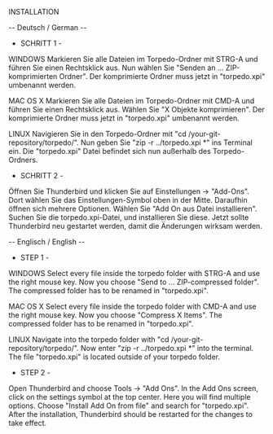 INSTALLATION

-- 			Deutsch / German 		--

- SCHRITT 1 -

WINDOWS
Markieren Sie alle Dateien im Torpedo-Ordner mit STRG-A und führen Sie einen Rechtsklick aus. Nun wählen Sie "Senden an ... ZIP-komprimierten Ordner". Der komprimierte Ordner muss jetzt in "torpedo.xpi" umbenannt werden.

MAC OS X 
Markieren Sie alle Dateien im Torpedo-Ordner mit CMD-A und führen Sie einen Rechtsklick aus. Wählen Sie "X Objekte komprimieren". Der komprimierte Ordner muss jetzt in "torpedo.xpi" umbenannt werden.

LINUX
Navigieren Sie in den Torpedo-Ordner mit "cd /your-git-repository/torpedo/". Nun geben Sie "zip -r ../torpedo.xpi *" ins Terminal ein. Die "torpedo.xpi" Datei befindet sich nun außerhalb des Torpedo-Ordners.


- SCHRITT 2 -

Öffnen Sie Thunderbird und klicken Sie auf Einstellungen -> "Add-Ons". Dort wählen Sie das Einstellungen-Symbol oben in der Mitte. Daraufhin öffnen sich mehrere Optionen. Wählen Sie "Add On aus Datei installieren". Suchen Sie die torpedo.xpi-Datei, und installieren Sie diese. Jetzt sollte Thunderbird neu gestartet werden, damit die Änderungen wirksam werden. 


-- 			 Englisch / English 		--

- STEP 1 - 

WINDOWS
Select every file inside the torpedo folder with STRG-A and use the right mouse key. Now you choose "Send to ... ZIP-compressed folder". The compressed folder has to be renamed in "torpedo.xpi".

MAC OS X
Select every file inside the torpedo folder with CMD-A and use the right mouse key. Now you choose "Compress X Items". The compressed folder has to be renamed in "torpedo.xpi".

LINUX
Navigate into the torpedo folder with "cd /your-git-repository/torpedo/". Now enter "zip -r ../torpedo.xpi *" into the terminal. The file "torpedo.xpi" is located outside of your torpedo folder.


- STEP 2 -

Open Thunderbird and choose Tools -> "Add Ons". In the Add Ons screen, click on the settings symbol at the top center. Here you will find multiple options. Choose "Install Add On from file" and search for "torpedo.xpi". After the installation, Thunderbird should be restarted for the changes to take effect.